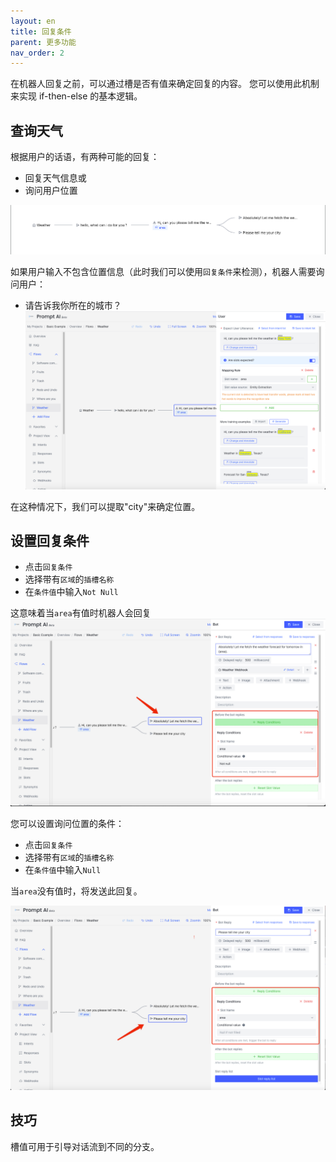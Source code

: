 ```yaml
---
layout: en
title: 回复条件
parent: 更多功能
nav_order: 2
---
```

在机器人回复之前，可以通过槽是否有值来确定回复的内容。 您可以使用此机制来实现 if-then-else 的基本逻辑。

## 查询天气
根据用户的话语，有两种可能的回复：
- 回复天气信息或
- 询问用户位置
  
![01-reply-condition.png](/assets/images/tutorial/reply_condition/01-reply-condition.png)

如果用户输入不包含位置信息（此时我们可以使用`回复条件`来检测），机器人需要询问用户：
- 请告诉我你所在的城市？
![02-reply-condition.png](/assets/images/tutorial/reply_condition/02-reply-condition.png)

在这种情况下，我们可以提取"city"来确定位置。 

## 设置回复条件
- 点击`回复条件`
- 选择带有`区域`的`插槽名称`
- 在`条件值`中输入`Not Null`

这意味着当`area`有值时机器人会回复
![03-reply-condition.png](/assets/images/tutorial/reply_condition/03-reply-condition.png)

您可以设置询问位置的条件：
- 点击`回复条件`
- 选择带有`区域`的`插槽名称`
- 在`条件值`中输入`Null`

当`area`没有值时，将发送此回复。

![04-reply-condition.png](/assets/images/tutorial/reply_condition/04-reply-condition.png)

## 技巧
槽值可用于引导对话流到不同的分支。
